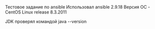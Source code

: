 Тестовое задание по ansible
Использовал ansible 2.9.18
Версия ОС - CentOS Linux release 8.3.2011

JDK проверял командой java --version
